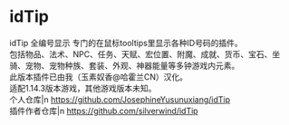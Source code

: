 # idTip
idTip 全编号显示
  专门的在鼠标tooltips里显示各种ID号码的插件。  
  包括物品、法术、NPC、任务、天赋、宏位置、附魔、成就、货币、宝石、坐骑、宠物、宠物种族、套装、外观、神器能量等多钟游戏内元素。  
  此版本插件已由我（玉素奴香@哈霍兰CN）汉化。  
  适配1.14.3版本游戏，其他游戏版本未知。  
  个人仓库|n https://github.com/JosephineYusunuxiang/idTip   
  插件作者仓库|n https://github.com/silverwind/idTip  
